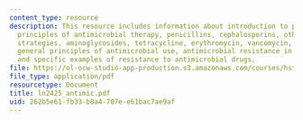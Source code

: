 ```yaml
---
content_type: resource
description: This resource includes information about introduction to pharmacologic
  principles of antimicrobial therapy, penicillins, cephalosporins, other beta-lactam
  strategies, aminoglycosides, tetracycline, erythromycin, vancomycin, fluoroquinolones,
  general principles of antimicrobial use, antimicrobial resistance in the new millennium
  and specific examples of resistance to antimicrobial drugs.
file: https://ol-ocw-studio-app-production.s3.amazonaws.com/courses/hst-151-principles-of-pharmacology-spring-2005/262b5e61fb33b8a4707ee61bac7ae9af_ln2425_antimic.pdf
file_type: application/pdf
resourcetype: Document
title: ln2425_antimic.pdf
uid: 262b5e61-fb33-b8a4-707e-e61bac7ae9af
---
```

